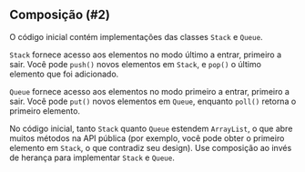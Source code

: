 ## Composição (#2)

O código inicial contém implementações das classes `Stack` e `Queue`.

`Stack` fornece acesso aos elementos no modo último a entrar, primeiro a sair. Você pode `push()`
novos elementos em `Stack`, e `pop()` o último elemento que foi adicionado.

`Queue` fornece acesso aos elementos no modo primeiro a entrar, primeiro a sair. Você pode `put()` novos
elementos em `Queue`, enquanto `poll()` retorna o primeiro elemento.

No código inicial, tanto `Stack` quanto `Queue` estendem `ArrayList`, o que abre
muitos métodos na API pública (por exemplo, você pode obter o primeiro elemento em `Stack`, o que contradiz seu design). Use composição ao invés de
herança para implementar `Stack` e `Queue`.